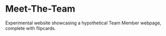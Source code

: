 # Meet-The-Team
Experimental website showcasing a hypothetical Team Member webpage, complete with flipcards.
